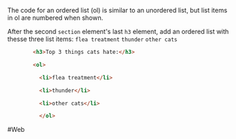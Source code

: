 The code for an ordered list (ol) is similar to an unordered list, but list items in ol are numbered when shown.

After the second `section` element's last `h3` element, add an ordered list with thesse three list items:
`flea treatment` `thunder` `other cats`

```html
        <h3>Top 3 things cats hate:</h3>

        <ol>

          <li>flea treatment</li>

          <li>thunder</li>

          <li>other cats</li>

          </ol>
```

#Web
